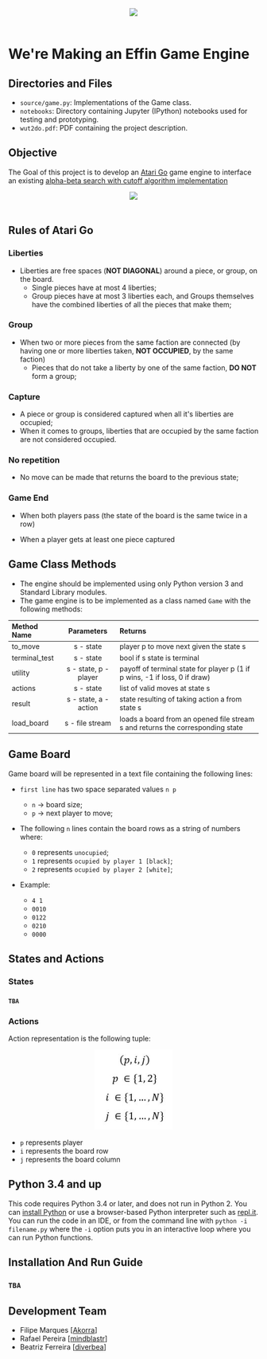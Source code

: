 <div align="center">
  <a><img src="https://fenix.tecnico.ulisboa.pt/api/bennu-portal/configuration/logo"></a><br><br>
</div>

# We're Making an Effin Game Engine 

## Directories and Files
- `source/game.py`: Implementations of the Game class.
- `notebooks`: Directory containing Jupyter (IPython) notebooks used for testing and prototyping.
- `wut2do.pdf`: PDF containing the project description.

## Objective

The Goal of this project is to develop an [Atari Go](https://senseis.xmp.net/?BasicRulesOfGo) game engine to interface an existing [alpha-beta search with cutoff algorithm implementation](https://github.com/aimacode/aima-python)

<div align="center">
  <a><img src="https://senseis.xmp.net/diagrams/28/7c2a15d2373af82f4ffe173d073a9302.png"></a><br><br>
</div>

## Rules of Atari Go

### Liberties

- Liberties are free spaces (**NOT DIAGONAL**) around a piece, or group, on the board.
  - Single pieces have at most 4 liberties;
  - Group pieces have at most 3 liberties each, and Groups themselves have the combined liberties of all the pieces that make them;

### Group

- When two or more pieces from the same faction are connected (by having one or more liberties taken, **NOT OCCUPIED**, by the same faction)
  - Pieces that do not take a liberty by one of the same faction, **DO NOT** form a group;

### Capture

- A piece or group is considered captured when all it's liberties are occupied;
- When it comes to groups, liberties that are occupied by the same faction are not considered occupied.

### No repetition

- No move can be made that returns the board to the previous state;

### Game End

- When both players pass (the state of the board is the same twice in a row)

- When a player gets at least one piece captured


## Game Class Methods

- The engine should be implemented using only Python version 3 and Standard Library modules.
- The game engine is to be implemented as a class named `Game` with the following methods:


| Method Name   | Parameters            | Returns                                                                        |
|:--------------|:---------------------:|:-------------------------------------------------------------------------------|
| to_move       | s - state             | player p to move next given the state s                                        |
| terminal_test | s - state             | bool if s state is terminal                                                    |
| utility       | s - state, p - player | payoff of terminal state for player p (1 if p wins, -1 if loss, 0 if draw)     |
| actions       | s - state             | list of valid moves at state s                                                 |
| result        | s - state, a - action | state resulting of taking action a from state s                                |
| load_board    | s - file stream       | loads a board from an opened file stream s and returns the corresponding state |

## Game Board
Game board will be represented in a text file containing the following lines:
- `first line` has two space separated values `n p`
  - `n` -> board size;
  - `p` -> next player to move;
- The following `n` lines contain the board rows as a string of numbers where:
  - `0` represents `unocupied`;
  - `1` represents `ocupied by player 1 [black]`;
  - `2` represents `ocupied by player 2 [white]`;
  
- Example:
  - `4 1`
  - `0010`
  - `0122`
  - `0210`
  - `0000`
## States and Actions
### States
#### `TBA`
### Actions
Action representation is the following tuple:
<div align="center">
  <a><img src="https://github.com/Akorra/ArtIntDecSys/blob/master/ARGO/bin/actions.JPG?raw=true"></a>
</div>

  - `p` represents player
  - `i` represents the board row
  - `j` represents the board column

## Python 3.4 and up

This code requires Python 3.4 or later, and does not run in Python 2. You can [install Python](https://www.python.org/downloads) or use a browser-based Python interpreter such as [repl.it](https://repl.it/languages/python3).
You can run the code in an IDE, or from the command line with `python -i filename.py` where the `-i` option puts you in an interactive loop where you can run Python functions.

## Installation And Run Guide

### `TBA`

## Development Team
- Filipe Marques [[Akorra](https://github.com/Akorra)]
- Rafael Pereira [[mindblastr](https://github.com/mindblastr)]
- Beatriz Ferreira [[diverbea](https://github.com/diverbea)]
